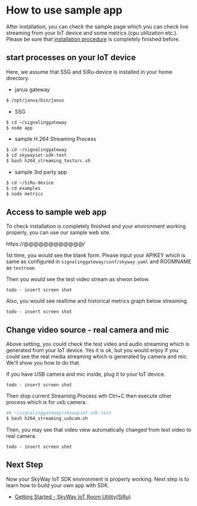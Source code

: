 # How to use sample app

After installation, you can check the sample page which you can check live streaming from your IoT device and some metrics (cpu utilization etc.). Please be sure that [installation procedure](./how_to_install.md) is completely finished before.

## start processes on your IoT device

Here, we assume that SSG and SiRu-device is installed in your home directory.

* janus gateway

```bash
$ /opt/janus/bin/janus
```

* SSG

```bash
$ cd ~/signalinggateway
$ node app
```

* sample H.264 Streaming Process

```bash
$ cd ~/signalinggateway
$ cd skywayiot-sdk-test
$ bash h264_streaming_testsrc.sh
```

* sample 3rd party app

```bash
$ cd ~/SiRu-device
$ cd examples
$ node metrics
```

## Access to sample web app

To check installation is completely finished and your environment working properly, you can use our sample web site.

https://@@@@@@@@@@@@/

1st time, you would see the blank form. Please input your APIKEY which is same as configured in ``signalinggateway/conf/skyway.yaml`` and ROOMNAME as ``testroom``.

Then you would see the test video stream as shwon below.

``todo - insert screen shot``

Also, you would see realtime and historical metrics graph below streaming.

``todo - insert screen shot``

## Change video source - real camera and mic

Above setting, you could check the test video and audio streaming which is generated from your IoT device. Yes it is ok, but you would enjoy if you could see the real media streaming which is generated by camera and mic. We'll show you how to do that.

If you have USB camera and mic inside, plug it to your IoT device.

``todo - insert screen shot``

Then stop current Streaming Process wth Ctrl+C then execute other process which is for usb camera.

```bash
## ~/signalinggateway/skywayiot-sdk-test
$ bash h264_streaming_usbcam.sh
```

Then, you may see that video view automatically changed from test video to real camera.

``todo - insert screen shot``

## Next Step

Now your SkyWay IoT SDK environment is properly working. Next step is to learn how to build your own app with SDK.
* [Getting Started - SkyWay IoT Room Utility(SiRu)](./how_to_use_siru.md)
